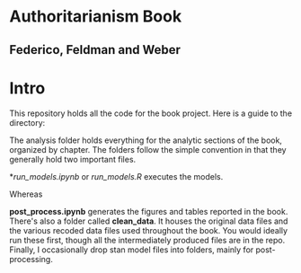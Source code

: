 # Authoritarianism Book
## Federico, Feldman and Weber


# Intro
This repository holds all the code for the book project. Here is a guide to the directory:

The analysis folder holds everything for the analytic sections of the book, organized by chapter. The folders follow the simple convention in that they generally hold two important files.

**run_models.ipynb* or *run_models.R* executes the models. 

Whereas

**post_process.ipynb** generates the figures and tables reported in the book. There's also a folder called
**clean_data**. It houses the original data files and the various recoded data files used throughout the book.
You would ideally run these first, though all the intermediately produced files are in the repo. Finally, I occasionally drop stan model files into folders, mainly for post-processing. 
